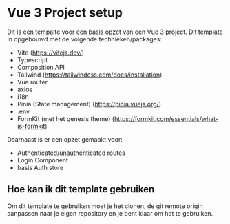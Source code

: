 # Vue 3 Project setup

Dit is een tempalte voor een basis opzet van een Vue 3 project. Dit template in opgebouwd met de volgende technieken/packages:
- Vite (https://vitejs.dev/)
- Typescript
- Composition API
- Tailwind (https://tailwindcss.com/docs/installation)
- Vue router
- axios
- i18n
- Pinia (State management) (https://pinia.vuejs.org/)
- .env
- FormKit (met het genesis theme) (https://formkit.com/essentials/what-is-formkit)

Daarnaast is er een opzet gemaakt voor:
- Authenticated/unauthenticated routes
- Login Component
- basis Auth store

## Hoe kan ik dit template gebruiken
Om dit template te gebruiken moet je het clonen, de git remote origin aanpassen naar je eigen repository en je bent klaar om het te gebruiken.

